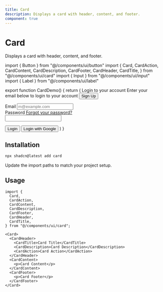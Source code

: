 ```yaml
---
title: Card
description: Displays a card with header, content, and footer.
component: true
---
```


# Card

Displays a card with header, content, and footer.

import { Button } from "@/components/ui/button"
import {
Card,
CardAction,
CardContent,
CardDescription,
CardFooter,
CardHeader,
CardTitle,
} from "@/components/ui/card"
import { Input } from "@/components/ui/input"
import { Label } from "@/components/ui/label"

export function CardDemo() {
return (
<Card className="w-full max-w-sm">
<CardHeader>
<CardTitle>Login to your account</CardTitle>
<CardDescription>
Enter your email below to login to your account
</CardDescription>
<CardAction>
<Button variant="link">Sign Up</Button>
</CardAction>
</CardHeader>
<CardContent>
<form>
<div className="flex flex-col gap-6">
<div className="grid gap-2">
<Label htmlFor="email">Email</Label>
<Input
                id="email"
                type="email"
                placeholder="m@example.com"
                required
              />
</div>
<div className="grid gap-2">
<div className="flex items-center">
<Label htmlFor="password">Password</Label>
<a
                  href="#"
                  className="ml-auto inline-block text-sm underline-offset-4 hover:underline"
                >
Forgot your password?
</a>
</div>
<Input id="password" type="password" required />
</div>
</div>
</form>
</CardContent>
<CardFooter className="flex-col gap-2">
<Button type="submit" className="w-full">
Login
</Button>
<Button variant="outline" className="w-full">
Login with Google
</Button>
</CardFooter>
</Card>
)
}

## Installation

```bash
npx shadcn@latest add card
```

Update the import paths to match your project setup.

## Usage

```tsx showLineNumbers
import {
  Card,
  CardAction,
  CardContent,
  CardDescription,
  CardFooter,
  CardHeader,
  CardTitle,
} from "@/components/ui/card";
```

```tsx showLineNumbers
<Card>
  <CardHeader>
    <CardTitle>Card Title</CardTitle>
    <CardDescription>Card Description</CardDescription>
    <CardAction>Card Action</CardAction>
  </CardHeader>
  <CardContent>
    <p>Card Content</p>
  </CardContent>
  <CardFooter>
    <p>Card Footer</p>
  </CardFooter>
</Card>
```
